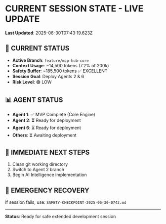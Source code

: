 # CURRENT SESSION STATE - LIVE UPDATE

**Last Updated**: 2025-06-30T07:43:19.623Z

## 🎯 CURRENT STATUS
- **Active Branch**: `feature/mcp-hub-core`
- **Context Usage**: ~14,500 tokens (7.2% of 200k)
- **Safety Buffer**: ~185,500 tokens ✅ EXCELLENT
- **Session Goal**: Deploy Agents 2 & 6
- **Risk Level**: 🟢 LOW

## 📊 AGENT STATUS
- **Agent 1**: ✅ MVP Complete (Core Engine)
- **Agent 2**: ⏳ Ready for deployment 
- **Agent 6**: ⏳ Ready for deployment
- **Others**: ⏳ Awaiting deployment

## 🔄 IMMEDIATE NEXT STEPS
1. Clean git working directory
2. Switch to Agent 2 branch
3. Begin AI Intelligence implementation

## 🚨 EMERGENCY RECOVERY
If session fails, use: `SAFETY-CHECKPOINT-2025-06-30-0743.md`

---
**Status**: Ready for safe extended development session
